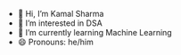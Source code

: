 - 👋 Hi, I’m Kamal Sharma
- 👀 I’m interested in DSA
- 🌱 I’m currently learning Machine Learning
- 😄 Pronouns: he/him
